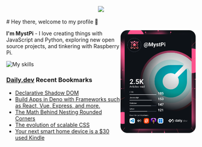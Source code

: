 <p align='center'><a href="#"><img height=auto width=auto src="https://discord.c99.nl/widget/theme-3/711667952088383558.png" height="1000px"/></a></p>
# Hey there, welcome to my profile 👋

<a href="https://app.daily.dev/MystPi"><img src="https://github.com/MystPi/MystPi/blob/main/devcard.svg" width="200" alt="MystPi's Dev Card" align="right"/></a>

**I'm MystPi** - I love creating things with JavaScript and Python, exploring new open source projects, and tinkering with Raspberry Pi.

![My skills](https://skillicons.dev/icons?i=svelte,js,html,css,py,raspberrypi,react,tailwind)

### [Daily.dev](https://daily.dev) Recent Bookmarks
<!-- daily.dev BOOKMARKS:START -->
- [Declarative Shadow DOM](https://app.daily.dev/posts/XAZn7u9Gc?utm_source=rss&utm_medium=bookmarks&utm_campaign=Itr6mLfRdMms0HCyePtl9)
- [Build Apps in Deno with Frameworks such as React, Vue, Express, and more.](https://app.daily.dev/posts/mBCFYjl0l?utm_source=rss&utm_medium=bookmarks&utm_campaign=Itr6mLfRdMms0HCyePtl9)
- [The Math Behind Nesting Rounded Corners](https://app.daily.dev/posts/cJir_J7zT?utm_source=rss&utm_medium=bookmarks&utm_campaign=Itr6mLfRdMms0HCyePtl9)
- [The evolution of scalable CSS](https://app.daily.dev/posts/jMMUdJn-i?utm_source=rss&utm_medium=bookmarks&utm_campaign=Itr6mLfRdMms0HCyePtl9)
- [Your next smart home device is a $30 used Kindle](https://app.daily.dev/posts/NiQdI6pxs?utm_source=rss&utm_medium=bookmarks&utm_campaign=Itr6mLfRdMms0HCyePtl9)
<!-- daily.dev BOOKMARKS:END -->
